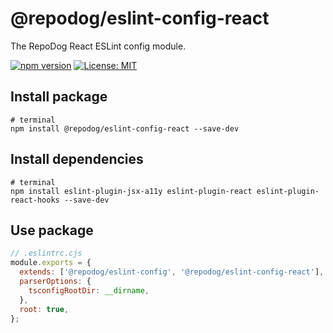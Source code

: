 # @repodog/eslint-config-react

The RepoDog React ESLint config module.

[![npm version](https://badge.fury.io/js/%40repodog%2Feslint-config-react.svg)](https://badge.fury.io/js/%40repodog%2Feslint-config-react)
[![License: MIT](https://img.shields.io/badge/License-MIT-yellow.svg)](LICENSE)

## Install package

```shell
# terminal
npm install @repodog/eslint-config-react --save-dev
```

## Install dependencies

```shell
# terminal
npm install eslint-plugin-jsx-a11y eslint-plugin-react eslint-plugin-react-hooks --save-dev
```

## Use package

```javascript
// .eslintrc.cjs
module.exports = {
  extends: ['@repodog/eslint-config', '@repodog/eslint-config-react'],
  parserOptions: {
    tsconfigRootDir: __dirname,
  },
  root: true,
};
```
